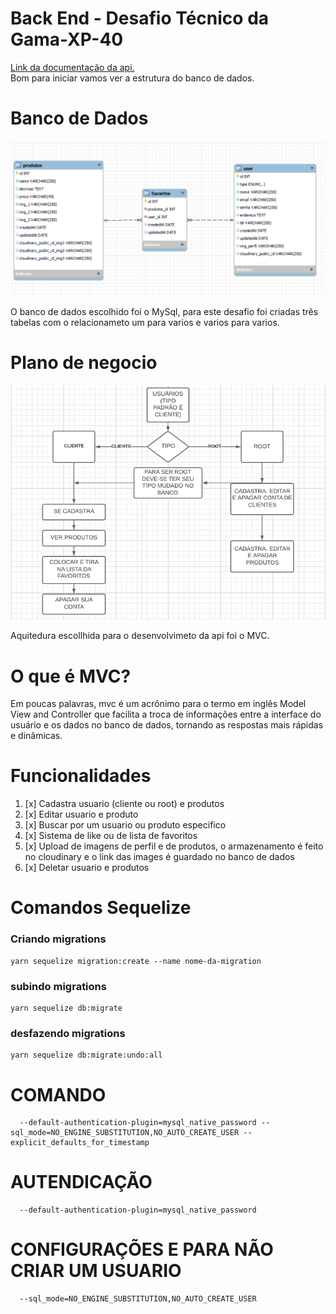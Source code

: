 # Back End - Desafio Técnico da Gama-XP-40
<a href="https://apivirtualicone.netlify.app/">Link da documentação da api.</a><br/>
Bom para iniciar vamos ver a estrutura do banco de dados.

# Banco de Dados
<img src="./img/bd1.png"/>

<p>O banco de dados escolhido foi o MySql, para este desafio foi criadas três tabelas com o relacionameto um para varios e varios para varios.
</p>

# Plano de negocio

<img src="./img/api1.png">

<p>Aquitedura escollhida para o desenvolvimeto da api foi o MVC.
</p>

# O que é MVC?
<p>
Em poucas palavras, mvc é um acrônimo para o termo em inglês Model View and Controller que facilita a troca de informações entre a interface do usuário e os dados no banco de dados, tornando as respostas mais rápidas e dinâmicas.</p>

# Funcionalidades

<ol>
  <li>[x] Cadastra usuario (cliente ou root) e produtos</li>
  <li>[x] Editar usuario e produto</li>
  <li>[x] Buscar por um usuario ou produto especifico</li>
  <li>[x] Sistema de like ou de lista de favoritos</li>
  <li>[x] Upload de imagens de perfil e de produtos, o armazenamento é feito no cloudinary e o link das images é guardado no banco de dados</li>
  <li>[x] Deletar usuario e produtos</li>
</ol>

# Comandos Sequelize 

### Criando migrations

    yarn sequelize migration:create --name nome-da-migration

### subindo migrations

    yarn sequelize db:migrate

### desfazendo migrations

    yarn sequelize db:migrate:undo:all

# COMANDO

      --default-authentication-plugin=mysql_native_password --sql_mode=NO_ENGINE_SUBSTITUTION,NO_AUTO_CREATE_USER --explicit_defaults_for_timestamp

# AUTENDICAÇÃO 

      --default-authentication-plugin=mysql_native_password

# CONFIGURAÇÕES E PARA NÃO CRIAR UM USUARIO

      --sql_mode=NO_ENGINE_SUBSTITUTION,NO_AUTO_CREATE_USER
